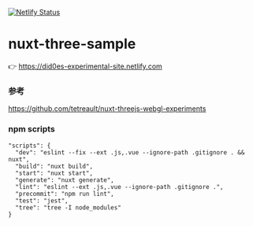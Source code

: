 [![Netlify Status](https://api.netlify.com/api/v1/badges/5cf80e4c-0dab-48ff-acd9-9a332d0de5dd/deploy-status)](https://app.netlify.com/sites/did0es-experimental-site/deploys)
# nuxt-three-sample
👉 https://did0es-experimental-site.netlify.com
### 参考
https://github.com/tetreault/nuxt-threejs-webgl-experiments
### npm scripts
```text
"scripts": {
  "dev": "eslint --fix --ext .js,.vue --ignore-path .gitignore . && nuxt",
  "build": "nuxt build",
  "start": "nuxt start",
  "generate": "nuxt generate",
  "lint": "eslint --ext .js,.vue --ignore-path .gitignore .",
  "precommit": "npm run lint",
  "test": "jest",
  "tree": "tree -I node_modules"
}
```
